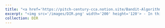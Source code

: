 ```yaml
---
title: "<a href='https://pitch-century-cca.notion.site/Bandit-Algorithms-865a530249ab4fa9b7200eac5febf035'> <span style='color:black'> Bandit Algorithms 🎲 </span> </a>"
excerpt: "<img src='/images/DIR.png' width='200' height='120'> - In this post, I  unveil the simple but fundamental starting reinforcement learning algorithms. <a href='https://pitch-century-cca.notion.site/Bandit-Algorithms-865a530249ab4fa9b7200eac5febf035'> Read in Notion </a>"
collection: DIR
---
```


